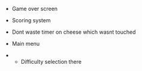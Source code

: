 - Game over screen
- Scoring system
- Dont waste timer on cheese which wasnt touched

- Main menu
- - Difficulty selection there